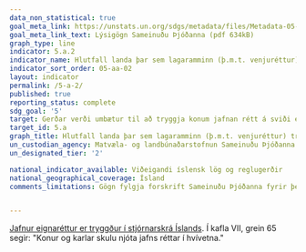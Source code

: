 ```yaml
---
data_non_statistical: true
goal_meta_link: https://unstats.un.org/sdgs/metadata/files/Metadata-05-0A-02.pdf
goal_meta_link_text: Lýsigögn Sameinuðu Þjóðanna (pdf 634kB)
graph_type: line
indicator: 5.a.2
indicator_name: Hlutfall landa þar sem lagaramminn (þ.m.t. venjuréttur) tryggir jafnan rétt kvenna til eignarhalds á landi og/eða yfirráða.
indicator_sort_order: 05-aa-02
layout: indicator
permalink: /5-a-2/
published: true
reporting_status: complete
sdg_goal: '5'
target: Gerðar verði umbætur til að tryggja konum jafnan rétt á sviði efnahagsmála, eignarhalds á og yfirráða yfir landi og öðrum eignum, jafnan rétt á arfi og jafnt aðgengi að fjármálaþjónustu og náttúruauðlindum í samræmi við landslög.  
target_id: 5.a
graph_title: Hlutfall landa þar sem lagaramminn (þ.m.t. venjuréttur) tryggir jafnan rétt kvenna til eignarhalds á landi og/eða yfirráða.
un_custodian_agency: Matvæla- og landbúnaðarstofnun Sameinuðu Þjóðanna (FAO), Alþjóðabankinn (World Bank), Kvennréttindasamtök Sameinuðu Þjóðanna (UN Women)
un_designated_tier: '2'

national_indicator_available: Viðeigandi íslensk lög og reglugerðir
national_geographical_coverage: Ísland
comments_limitations: Gögn fylgja forskrift Sameinuðu Þjóðanna fyrir þennan mælikvarða. Þessi mælikvarði var fundinn í samstarfi við sérfræðinga á þessu sviði.


---
```


[Jafnur eignaréttur er tryggður í stjórnarskrá Íslands](https://www.althingi.is/lagas/nuna/1944033.html). Í kafla VII, grein 65 segir: "Konur og karlar skulu njóta jafns réttar í hvívetna."
